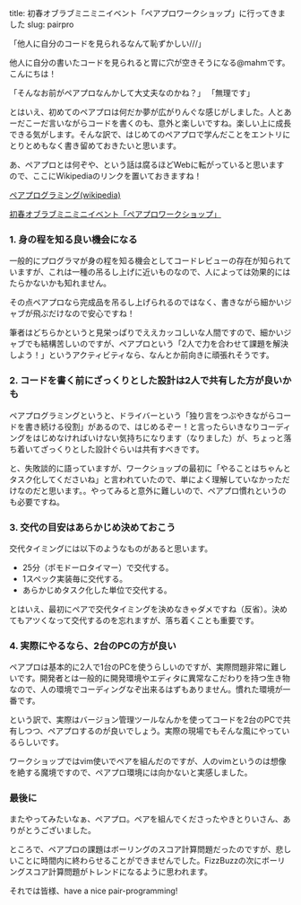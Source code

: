title: 初春オブラブミニミニイベント「ペアプロワークショップ」に行ってきました
slug: pairpro

「他人に自分のコードを見られるなんて恥ずかしい///」

他人に自分の書いたコードを見られると胃に穴が空きそうになる@mahmです。こんにちは！

「そんなお前がペアプロなんかして大丈夫なのかね？」 「無理です」

とはいえ、初めてのペアプロは何だか夢が広がりんぐな感じがしました。人とあーだこーだ言いながらコードを書くのも、意外と楽しいですね。楽しい上に成長できる気がします。そんな訳で、はじめてのペアプロで学んだことをエントリにとりとめもなく書き留めておきたいと思います。

あ、ペアプロとは何ぞや、という話は腐るほどWebに転がっていると思いますので、ここにWikipediaのリンクを置いておきますね！

[ペアプログラミング(wikipedia)](http://ja.wikipedia.org/wiki/ペアプログラミング)

[初春オブラブミニミニイベント「ペアプロワークショップ」](http://atnd.org/events/11855)

### 1. 身の程を知る良い機会になる

一般的にプログラマが身の程を知る機会としてコードレビューの存在が知られていますが、これは一種の吊るし上げに近いものなので、人によっては効果的にはたらかないかも知れません。

その点ペアプロなら完成品を吊るし上げられるのではなく、書きながら細かいジャブが飛ぶだけなので安心ですね！

筆者はどちらかというと見栄っぱりでええカッコしいな人間ですので、細かいジャブでも結構苦しいのですが、ペアプロという「2人で力を合わせて課題を解決しよう！」というアクティビティなら、なんとか前向きに頑張れそうです。

### 2. コードを書く前にざっくりとした設計は2人で共有した方が良いかも

ペアプログラミングというと、ドライバーという「独り言をつぶやきながらコードを書き続ける役割」があるので、はじめるぞー！と言ったらいきなりコーディングをはじめなければいけない気持ちになります（なりました）が、ちょっと落ち着いてざっくりとした設計ぐらいは共有すべきです。

と、失敗談的に語っていますが、ワークショップの最初に「やることはちゃんとタスク化してくださいね」と言われていたので、単によく理解していなかっただけなのだと思います。。やってみると意外に難しいので、ペアプロ慣れというのも必要ですね。

### 3. 交代の目安はあらかじめ決めておこう

交代タイミングには以下のようなものがあると思います。

-   25分（ポモドーロタイマー）で交代する。
-   1スペック実装毎に交代する。
-   あらかじめタスク化した単位で交代する。

とはいえ、最初にペアで交代タイミングを決めなきゃダメですね（反省）。決めてもアツくなって交代するのを忘れますが、落ち着くことも重要です。

### 4. 実際にやるなら、2台のPCの方が良い

ペアプロは基本的に2人で1台のPCを使うらしいのですが、実際問題非常に難しいです。開発者とは一般的に開発環境やエディタに異常なこだわりを持つ生き物なので、人の環境でコーディングなぞ出来るはずもありません。慣れた環境が一番です。

という訳で、実際はバージョン管理ツールなんかを使ってコードを2台のPCで共有しつつ、ペアプロするのが良いでしょう。実際の現場でもそんな風にやっているらしいです。

ワークショップではvim使いでペアを組んだのですが、人のvimというのは想像を絶する魔境ですので、ペアプロ環境には向かないと実感しました。

### 最後に

またやってみたいなぁ、ペアプロ。ペアを組んでくださったやきとりいさん、ありがとうございました。

ところで、ペアプロの課題はボーリングのスコア計算問題だったのですが、悲しいことに時間内に終わらせることができませんでした。FizzBuzzの次にボーリングスコア計算問題がトレンドになるように思われます。

それでは皆様、have a nice pair-programming!
